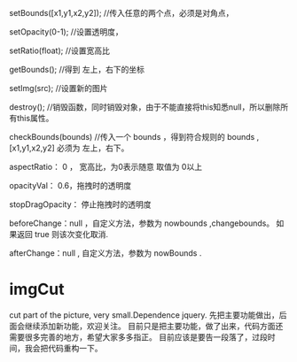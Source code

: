 
setBounds([x1,y1,x2,y2]);
//传入任意的两个点，必须是对角点，

setOpacity(0-1);
//设置透明度，

setRatio(float);
//设置宽高比

getBounds();
//得到 左上，右下的坐标

setImg(src);
//设置新的图片

destroy();
//销毁函数，同时销毁对象，由于不能直接将this知悉null，所以删除所有this属性。

checkBounds(bounds)
//传入一个 bounds ，得到符合规则的 bounds ,[x1,y1,x2,y2] 必须为 左上，右下。


aspectRatio： 0 ， 宽高比，为0表示随意 取值为 0以上

opacityVal： 0.6，拖拽时的透明度

stopDragOpacity： 停止拖拽时的透明度

beforeChange：null ，自定义方法，参数为 nowbounds ,changebounds。 如果返回 true 则该次变化取消.

afterChange：null , 自定义方法，参数为 nowBounds .


# imgCut
cut part of the picture, very small.Dependence jquery.
先把主要功能做出，后面会继续添加新功能，欢迎关注。
目前只是把主要功能，做了出来，代码方面还需要很多完善的地方，希望大家多多指正。
目前应该是要告一段落了，过段时间，我会把代码重构一下。
